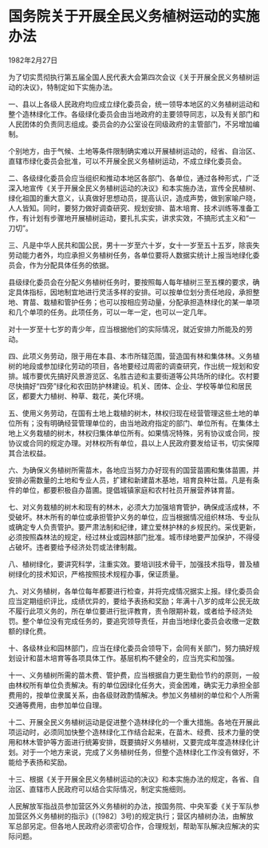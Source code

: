 # 国务院关于开展全民义务植树运动的实施办法

1982年2月27日

为了切实贯彻执行第五届全国人民代表大会第四次会议《关于开展全民义务植树运动的决议》，特制定如下实施办法。

一、县以上各级人民政府均应成立绿化委员会，统一领导本地区的义务植树运动和整个造林绿化工作。各级绿化委员会由当地政府的主要领导同志，以及有关部门和人民团体的负责同志组成。委员会的办公室设在同级政府的主管部门，不另增加编制。

个别地方，由于气候、土地等条件限制确实难以开展植树运动的，经省、自治区、直辖市绿化委员会批准，可以不开展全民义务植树运动，不成立绿化委员会。

二、各级绿化委员会应当组织和推动本地区各部门、各单位，通过各种形式，广泛深入地宣传《关于开展全民义务植树运动的决议》和本实施办法，宣传全民植树、绿化祖国的重大意义，认真做好思想动员，提高认识，造成声势，做到家喻户晓，人人皆知。同时，要努力做好调查研究、规划安排、苗木培育、技术训练等准备工作，有计划有步骤地开展植树运动，要扎扎实实，讲求实效，不搞形式主义和“一刀切”。

三、凡是中华人民共和国公民，男十一岁至六十岁，女十一岁至五十五岁，除丧失劳动能力者外，均应承担义务植树任务，各单位要将人数据实统计上报当地绿化委员会，作为分配具体任务的依据。

县级绿化委员会在分配义务植树任务时，要按照每人每年植树三至五棵的要求，确定具体指标，因地制宜地进行灵活多样的安排。可以按单位划分责任地段，承担整地、育苗、栽植和管护任务；也可以按相应劳动量，分配承担造林绿化的某一单项和几个单项的任务。此项任务，可以一年一定，也可以一定几年。

对十一岁至十七岁的青少年，应当根据他们的实际情况，就近安排力所能及的劳动。

四、此项义务劳动，限于用在本县、本市所辖范围，营造国有林和集体林。义务植树的地段或参加绿化劳动的项目，各地要经过周密的调查研究，作出统一规划和安排。城市要优先搞好风景游览区、名胜古迹和主要街道等公共场所的绿化。农村要尽快搞好“四旁”绿化和农田防护林建设。机关、团体、企业、学校等单位和居民区，都要大力植树、种草、栽花，美化环境。

五、使用义务劳动，在国有土地上栽植的树木，林权归现在经营管理这些土地的单位所有；没有明确经营管理单位的，由当地政府指定的部门、单位所有。在集体土地上义务栽植的树木，林权归集体单位所有。如果情况特殊，另有协议或合同，按协议或合同的规定办理。对林权所有单位，县以上人民政府要发给证书，切实保障其合法权益。

六、为确保义务植树所需苗木，各地应当努力办好现有的国营苗圃和集体苗圃，并安排必需数量的土地和专业人员，扩建和新建苗木基地，培育良种壮苗。凡是有条件的单位，都要积极自办苗圃。提倡城镇家庭和农村社员开展营养钵育苗。

七、对义务栽植的树木和现有的林木，必须大力加强培育管护，确保成活成林，不受破坏。林木所有的单位或承担管护义务的单位，应当根据情况组织林场、专业队或确定专人负责管护。要严肃法制和纪律，建立爱林护林的乡规民约。采伐更新，必须按照森林法的规定，经过林业或园林部门批准。城市绿地要严加保护，不得侵占破坏。违者要给予经济处罚或法律制裁。

八、植树绿化，要讲究科学，注重实效。要培训技术骨干，加强技术指导，普及植树绿化的技术知识，严格按照技术规程办事，保证质量。

九、对义务植树，各单位每年都要进行检查，并将完成情况据实上报。绿化委员会应当定期组织评比，成绩优异的，要给予表扬和奖励；年满十八岁的成年公民无故不履行此项义务的，所在单位要进行批评教育，责令限期补栽，或者给予经济处罚。整个单位没有完成任务的，要追究领导责任，并由当地绿化委员会收缴一定数额的绿化费。

十、各级林业和园林部门，应当在绿化委员会领导下，会同有关部门，努力搞好规划设计和苗木培育等各项具体工作。基层机构不健全的，应当充实和加强。

十一、义务植树所需的苗木费、管护费，应当根据自力更生勤俭节约的原则，一般由林权所有单位负责解决。有的单位因绿化任务大，资金困难，确实无力承担全部费用的，按单位隶属关系，由各级财政酌情解决。参加义务植树的单位和个人所需交通等费用，由参加单位自理。

十二、开展全民义务植树运动是促进整个造林绿化的一个重大措施。各地在开展此项运动时，必须同加快整个造林绿化工作结合起来，在苗木、经费、技术力量的使用和林木管护等方面进行统筹安排，既要搞好义务植树，又要完成年度造林绿化计划。对于一个地方来说，完成了义务植树任务，但整个造林绿化工作没有做好，不能给予表扬和奖励。

十三、根据《关于开展全民义务植树运动的决议》和本实施办法的规定，各省、自治区、直辖市人民政府可以结合实际情况，制定实施细则。

人民解放军指战员参加营区外义务植树的办法，按国务院、中央军委《关于军队参加营区外义务植树的指示》(〔1982〕3号)的规定执行；营区内植树办法，由解放军总部另定。但各地人民政府必须密切合作，合理规划，帮助军队解决应解决的实际问题。
